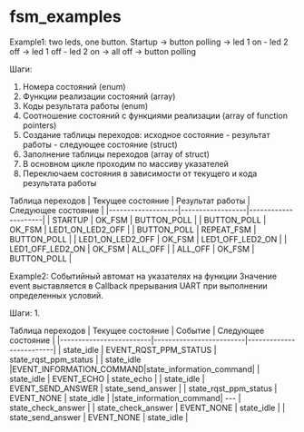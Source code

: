# fsm_examples
Example1: two leds, one button. Startup -> button polling -> led 1 on - led 2 off -> led 1 off - led 2 on -> all off -> button polling

Шаги:
1. Номера состояний (enum)
2. Функции реализации состояний (array)
3. Коды результата работы (enum)
4. Соотношение состояний с функциями реализации (array of function pointers)
5. Создание таблицы переходов: исходное состояние - результат работы - следующее состояние (struct)
6. Заполнение таблицы переходов (array of struct)
7. В основном цикле проходим по массиву указателей
8. Переключаем состояния в зависимости от текущего и кода результата работы

Таблица переходов
| Текущее состояние | Результат работы | Следующее состояние |
|-------------------|------------------|---------------------|
|     STARTUP       |     OK_FSM       |      BUTTON_POLL    |
|     BUTTON_POLL   |     OK_FSM       |  LED1_ON_LED2_OFF   |
|     BUTTON_POLL   |     REPEAT_FSM   |      BUTTON_POLL    |
| LED1_ON_LED2_OFF  |     OK_FSM       |  LED1_OFF_LED2_ON   |
| LED1_OFF_LED2_ON  |     OK_FSM       |       ALL_OFF       |
|     ALL_OFF       |     OK_FSM       |      BUTTON_POLL    |


Example2: Событийный автомат на указателях на функции
Значение event выставляется в Callback прерывания UART при выполнении определенных условий. 

Шаги:
1. 

Таблица переходов
|    Текущее состояние    |          Событие        |   Следующее состояние   |
|-------------------------|-------------------------|-------------------------|
|        state_idle       |  EVENT_RQST_PPM_STATUS  |  state_rqst_ppm_status  |
|        state_idle       |EVENT_INFORMATION_COMMAND|state_information_command|
|        state_idle       |        EVENT_ECHO       |       state_echo        |
|        state_idle       |     EVENT_SEND_ANSWER   |    state_send_answer    |
|  state_rqst_ppm_status  |         EVENT_NONE      |       state_idle        |
|state_information_command|            ---          |    state_check_answer   |
|    state_check_answer   |        EVENT_NONE       |       state_idle        |
|    state_send_answer    |        EVENT_NONE       |       state_idle        |

